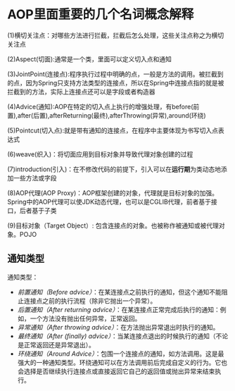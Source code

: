 # AOP里面重要的几个名词概念解释

(1)横切关注点：对哪些方法进行拦截，拦截后怎么处理，这些关注点称之为横切关注点

 (2)Aspect(切面):通常是一个类，里面可以定义切入点和通知

 (3)JointPoint(连接点):程序执行过程中明确的点，一般是方法的调用。被拦截到的点，因为Spring只支持方法类型的连接点，所以在Spring中连接点指的就是被拦截到的方法，实际上连接点还可以是字段或者构造器

 (4)Advice(通知):AOP在特定的切入点上执行的增强处理，有before(前置),after(后置),afterReturning(最终),afterThrowing(异常),around(环绕)

 (5)Pointcut(切入点):就是带有通知的连接点，在程序中主要体现为书写切入点表达式

 (6)weave(织入)：将切面应用到目标对象并导致代理对象创建的过程

 (7)introduction(引入)：在不修改代码的前提下，引入可以在**运行期**为类动态地添加一些方法或字段

 (8)AOP代理(AOP Proxy)：AOP框架创建的对象，代理就是目标对象的加强。Spring中的AOP代理可以使JDK动态代理，也可以是CGLIB代理，前者基于接口，后者基于子类

 (9)目标对象（Target Object）: 包含连接点的对象。也被称作被通知或被代理对象。POJO



## 通知类型

通知类型：

- *前置通知（Before advice）*：在某连接点之前执行的通知，但这个通知不能阻止连接点之前的执行流程（除非它抛出一个异常）。
- *后置通知（After returning advice）*：在某连接点正常完成后执行的通知：例如，一个方法没有抛出任何异常，正常返回。
- *异常通知（After throwing advice）*：在方法抛出异常退出时执行的通知。
- *最终通知（After (finally) advice）*：当某连接点退出的时候执行的通知（不论是正常返回还是异常退出）。
- *环绕通知（Around Advice）*：包围一个连接点的通知，如方法调用。这是最强大的一种通知类型。环绕通知可以在方法调用前后完成自定义的行为。它也会选择是否继续执行连接点或直接返回它自己的返回值或抛出异常来结束执行。

 

 

 

 

 